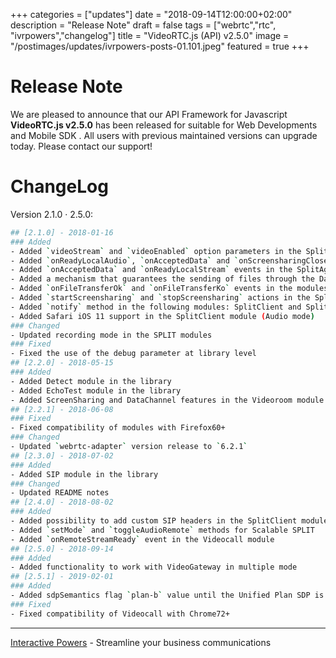+++
categories = ["updates"]
date = "2018-09-14T12:00:00+02:00"
description = "Release Note"
draft = false
tags = ["webrtc","rtc", "ivrpowers","changelog"]
title = "VideoRTC.js (API) v2.5.0"
image = "/postimages/updates/ivrpowers-posts-01.101.jpeg"
featured = true
+++

# Release Note

We are pleased to announce that our API Framework for Javascript **VideoRTC.js v2.5.0** has been released for suitable for Web Developments and Mobile SDK . All users with previous maintained versions can upgrade today. Please contact our support!

# ChangeLog

Version 2.1.0 · 2.5.0:

```bash
## [2.1.0] - 2018-01-16
### Added
- Added `videoStream` and `videoEnabled` option parameters in the SplitAgent module
- Added `onReadyLocalAudio`, `onAcceptedData` and `onScreensharingClosed` events in the SplitClient module
- Added `onAcceptedData` and `onReadyLocalStream` events in the SplitAgent module
- Added a mechanism that guarantees the sending of files through the Datachannel
- Added `onFileTransferOk` and `onFileTransferKo` events in the modules that use the Datachannel
- Added `startScreensharing` and `stopScreensharing` actions in the SplitClient module
- Added `notify` method in the following modules: SplitClient and SplitAgent
- Added Safari iOS 11 support in the SplitClient module (Audio mode)
### Changed
- Updated recording mode in the SPLIT modules
### Fixed
- Fixed the use of the debug parameter at library level
## [2.2.0] - 2018-05-15
### Added
- Added Detect module in the library
- Added EchoTest module in the library
- Added ScreenSharing and DataChannel features in the Videoroom module
## [2.2.1] - 2018-06-08
### Fixed
- Fixed compatibility of modules with Firefox60+
### Changed
- Updated `webrtc-adapter` version release to `6.2.1`
## [2.3.0] - 2018-07-02
### Added
- Added SIP module in the library
### Changed
- Updated README notes
## [2.4.0] - 2018-08-02
### Added
- Added possibility to add custom SIP headers in the SplitClient module
- Added `setMode` and `toggleAudioRemote` methods for Scalable SPLIT
- Added `onRemoteStreamReady` event in the Videocall module
## [2.5.0] - 2018-09-14
### Added
- Added functionality to work with VideoGateway in multiple mode
## [2.5.1] - 2019-02-01
### Added
- Added sdpSemantics flag `plan-b` value until the Unified Plan SDP is used
### Fixed
- Fixed compatibility of Videocall with Chrome72+
```

---
[Interactive Powers](http://www.ivrpowers.com/) - Streamline your business communications

